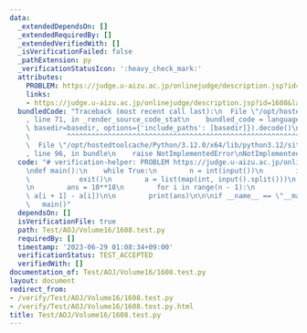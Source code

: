 ```yaml
---
data:
  _extendedDependsOn: []
  _extendedRequiredBy: []
  _extendedVerifiedWith: []
  _isVerificationFailed: false
  _pathExtension: py
  _verificationStatusIcon: ':heavy_check_mark:'
  attributes:
    PROBLEM: https://judge.u-aizu.ac.jp/onlinejudge/description.jsp?id=1608&lang=jp
    links:
    - https://judge.u-aizu.ac.jp/onlinejudge/description.jsp?id=1608&lang=jp
  bundledCode: "Traceback (most recent call last):\n  File \"/opt/hostedtoolcache/Python/3.12.0/x64/lib/python3.12/site-packages/onlinejudge_verify/documentation/build.py\"\
    , line 71, in _render_source_code_stat\n    bundled_code = language.bundle(stat.path,\
    \ basedir=basedir, options={'include_paths': [basedir]}).decode()\n          \
    \         ^^^^^^^^^^^^^^^^^^^^^^^^^^^^^^^^^^^^^^^^^^^^^^^^^^^^^^^^^^^^^^^^^^^^^^^^^^^^^^^^^\n\
    \  File \"/opt/hostedtoolcache/Python/3.12.0/x64/lib/python3.12/site-packages/onlinejudge_verify/languages/python.py\"\
    , line 96, in bundle\n    raise NotImplementedError\nNotImplementedError\n"
  code: "# verification-helper: PROBLEM https://judge.u-aizu.ac.jp/onlinejudge/description.jsp?id=1608&lang=jp\n\
    \ndef main():\n    while True:\n        n = int(input())\n        if n == 0:\n\
    \            exit()\n        a = list(map(int, input().split()))\n        a.sort()\n\
    \n        ans = 10**18\n        for i in range(n - 1):\n            ans = min(ans,\
    \ a[i + 1] - a[i])\n\n        print(ans)\n\n\nif __name__ == \"__main__\":\n \
    \   main()"
  dependsOn: []
  isVerificationFile: true
  path: Test/AOJ/Volume16/1608.test.py
  requiredBy: []
  timestamp: '2023-06-29 01:08:34+09:00'
  verificationStatus: TEST_ACCEPTED
  verifiedWith: []
documentation_of: Test/AOJ/Volume16/1608.test.py
layout: document
redirect_from:
- /verify/Test/AOJ/Volume16/1608.test.py
- /verify/Test/AOJ/Volume16/1608.test.py.html
title: Test/AOJ/Volume16/1608.test.py
---
```

